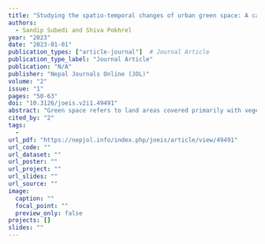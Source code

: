 ```yaml
---
title: "Studying the spatio-temporal changes of urban green space: A case study of Pokhara Metropolitan City"
authors:
  - Sandip Subedi and Shiva Pokhrel
year: "2023"
date: "2023-01-01"
publication_types: ["article-journal"]  # Journal Article
publication_type_label: "Journal Article"
publication: "N/A"
publisher: "Nepal Journals Online (JOL)"
volume: "2"
issue: "1"
pages: "50-63"
doi: "10.3126/joeis.v2i1.49491"
abstract: "Green space refers to land areas covered primarily with vegetation, including parks, gardens, nature reserves, and other similar areas. These spaces offer various benefits such as supporting biodiversity, enhancing air and water quality, promoting mental and physical well-being, providing opportunities for recreation and social interaction, and improving the overall beauty of the environment. To assess the dynamics of green space in Pokhara Metropolitan City (PMC), maximum likelihood classification and normalized difference vegetation index (NDVI) methods were utilized to analyze satellite imagery. The study showed two distinct patterns of urban green space, with the green space in the central city gradually decreasing, while the nearby suburban and remote areas of PMC experienced an increase as agricultural land was transformed into grassland due to population migration. Consequently, the area of moderately healthy vegetation increased, while healthy vegetation decreased from 4926 hectares (10.61% of total area) to 2535 hectares (5.46% of total area). Additionally, the area of no vegetation such as urban areas increased from 1.8% to 2.17%. An accuracy assessment was used to validate the analyzed data, resulting in an overall accuracy of 81.91% and a Kappa coefficient of 0.63. The primary factors contributing to the loss of green spaces were urban growth and population growth within the inner metropolis. Therefore, it is crucial to maintain PMC's green areas and give more attention to this issue while developing municipal plans and policies in the future."
cited_by: "2"
tags:
  - 
url_pdf: "https://nepjol.info/index.php/joeis/article/view/49491"
url_code: ""
url_dataset: ""
url_poster: ""
url_project: ""
url_slides: ""
url_source: ""
image:
  caption: ""
  focal_point: ""
  preview_only: false
projects: []
slides: ""
---
```

